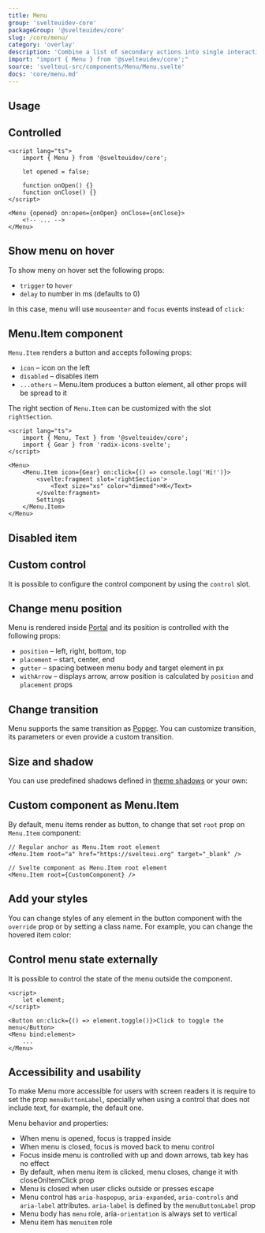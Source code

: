```yaml
---
title: Menu
group: 'svelteuidev-core'
packageGroup: '@svelteuidev/core'
slug: /core/menu/
category: 'overlay'
description: 'Combine a list of secondary actions into single interactive area'
import: "import { Menu } from '@svelteuidev/core';"
source: 'svelteui-src/components/Menu/Menu.svelte'
docs: 'core/menu.md'
---
```


<script>
	import { Demo, MenuDemos } from '@svelteuidev/demos';
  	import { Heading } from 'components';
</script>

<Heading />

## Usage

<Demo demo={MenuDemos.usage} />

## Controlled

```svelte
<script lang="ts">
	import { Menu } from '@svelteuidev/core';

    let opened = false;

    function onOpen() {}
    function onClose() {}
</script>

<Menu {opened} on:open={onOpen} onClose={onClose}>
    <!-- ... -->
</Menu>
```

## Show menu on hover

To show meny on hover set the following props:
- `trigger` to `hover`
- `delay` to number in ms (defaults to 0)

In this case, menu will use `mouseenter` and `focus` events instead of `click`:

<Demo demo={MenuDemos.hover} />

## Menu.Item component

`Menu.Item` renders a  button and accepts following props:

- `icon` – icon on the left
- `disabled` – disables item
- `...others` – Menu.Item produces a button element, all other props will be spread to it

The right section of `Menu.Item` can be customized with the slot `rightSection`.

```svelte
<script lang="ts">
	import { Menu, Text } from '@svelteuidev/core';
    import { Gear } from 'radix-icons-svelte';
</script>

<Menu>
    <Menu.Item icon={Gear} on:click={() => console.log('Hi!')}>
        <svelte:fragment slot='rightSection'>
            <Text size="xs" color="dimmed">⌘K</Text>
        </svelte:fragment>
        Settings
    </Menu.Item>
</Menu>
```

## Disabled item

<Demo demo={MenuDemos.disabled} />

## Custom control

It is possible to configure the control component by using the `control` slot.

<Demo demo={MenuDemos.control} />

## Change menu position

Menu is rendered inside [Portal](core/portal) and its position is controlled with the following props:

- `position` – left, right, bottom, top
- `placement` – start, center, end
- `gutter` – spacing between menu body and target element in px
- `withArrow` – displays arrow, arrow position is calculated by `position` and `placement` props

<Demo demo={MenuDemos.position} />

## Change transition

Menu supports the same transition as [Popper](core/popper). You can customize transition, its parameters or even provide a custom transition.

<Demo demo={MenuDemos.transition} />

## Size and shadow

You can use predefined shadows defined in [theme shadows](theming/default-theme#shadows) or your own:

<Demo demo={MenuDemos.size} />

## Custom component as Menu.Item

By default, menu items render as button, to change that set `root` prop on `Menu.Item` component:

```svelte
// Regular anchor as Menu.Item root element
<Menu.Item root="a" href="https://svelteui.org" target="_blank" />

// Svelte component as Menu.Item root element
<Menu.Item root={CustomComponent} />
```

<Demo demo={MenuDemos.custom} />

## Add your styles

You can change styles of any element in the button component with the `override` prop or by setting a class name. For example, you can change the hovered item color:

<Demo demo={MenuDemos.styles} />

## Control menu state externally

It is possible to control the state of the menu outside the component.

```svelte
<script>
    let element;
</script>

<Button on:click={() => element.toggle()}>Click to toggle the menu</Button>
<Menu bind:element>
    ...
</Menu>
```

## Accessibility and usability

To make Menu more accessible for users with screen readers it is require to set the prop `menuButtonLabel`, specially when using a control that does not include text, for example, the default one.

Menu behavior and properties:

- When menu is opened, focus is trapped inside
- When menu is closed, focus is moved back to menu control
- Focus inside menu is controlled with up and down arrows, tab key has no effect
- By default, when menu item is clicked, menu closes, change it with closeOnItemClick prop
- Menu is closed when user clicks outside or presses escape
- Menu control has `aria-haspopup`, `aria-expanded`, `aria-controls` and `aria-label` attributes. `aria-label` is defined by the `menuButtonLabel` prop
- Menu body has `menu` role, aria`-orientation` is always set to vertical
- Menu item has `menuitem` role
